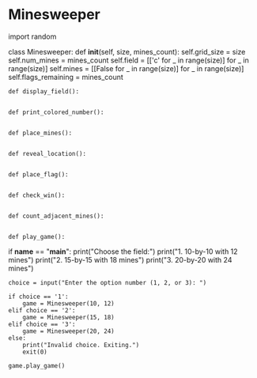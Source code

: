 # Minesweeper

import random

class Minesweeper:
    def __init__(self, size, mines_count):
        self.grid_size = size
        self.num_mines = mines_count
        self.field = [['c' for _ in range(size)] for _ in range(size)]
        self.mines = [[False for _ in range(size)] for _ in range(size)]
        self.flags_remaining = mines_count

    def display_field():
       

    def print_colored_number():


    def place_mines():


    def reveal_location():


    def place_flag():


    def check_win():


    def count_adjacent_mines():


    def play_game():
        
              

if __name__ == "__main__":
    print("Choose the field:")
    print("1. 10-by-10 with 12 mines")
    print("2. 15-by-15 with 18 mines")
    print("3. 20-by-20 with 24 mines")

    choice = input("Enter the option number (1, 2, or 3): ")

    if choice == '1':
        game = Minesweeper(10, 12)
    elif choice == '2':
        game = Minesweeper(15, 18)
    elif choice == '3':
        game = Minesweeper(20, 24)
    else:
        print("Invalid choice. Exiting.")
        exit(0)

    game.play_game()

